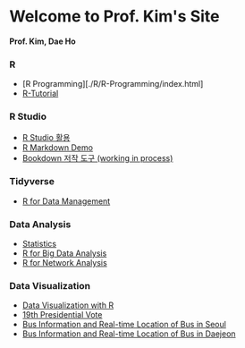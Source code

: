 # Welcome to Prof. Kim's Site
**Prof. Kim, Dae Ho**



### R

- [R Programming][./R/R-Programming/index.html]
- [R-Tutorial](./R/R-Tutorial)

### R Studio

- [R Studio 활용](./R/R-Studio)
- [R Markdown Demo](./R/R-Markdown-Demo)
- [Bookdown 저작 도구 (working in process)](./R/Bookdown-Authoring-Tool)

### Tidyverse

- [R for Data Management](./R/R-for-Data-Management/index.html)

### Data Analysis

- [Statistics](https://kmis.gitbook.io/statistics/)
- [R for Big Data Analysis](./R/R-for-BigData-Analysis/index.html)
- [R for Network Analysis](./R/R-for-Network-Analysis/index.html)

### Data Visualization

- [Data Visualization with R](./R/Data-Visualization)
- [19th Presidential Vote](./R/GGMAP_19th_Presidential_Vote)
- [Bus Information and Real-time Location of Bus in Seoul](./R/BusRoute_Seoul/index.html)
- [Bus Information and Real-time Location of Bus in Daejeon](./R/BusRoute_Daejeon/index.html)
